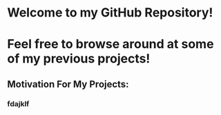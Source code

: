 # Welcome to my GitHub Repository!
# Feel free to browse around at some of my previous projects!

## Motivation For My Projects:

### fdajklf
